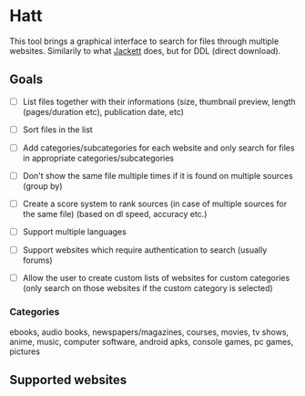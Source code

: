 # Hatt

This tool brings a graphical interface to search for files through multiple websites. Similarily to what [Jackett](https://github.com/Jackett/Jackett) does, but for DDL (direct download).

## Goals

- [ ] List files together with their informations (size, thumbnail preview, length (pages/duration etc), publication date, etc)

- [ ] Sort files in the list

- [ ] Add categories/subcategories for each website and only search for files in appropriate categories/subcategories

- [ ] Don't show the same file multiple times if it is found on multiple sources (group by)

- [ ] Create a score system to rank sources (in case of multiple sources for the same file) (based on dl speed, accuracy etc.)

- [ ] Support multiple languages

- [ ] Support websites which require authentication to search (usually forums)

- [ ] Allow the user to create custom lists of websites for custom categories (only search on those websites if the custom category is selected)

### Categories

ebooks, audio books, newspapers/magazines, courses, movies, tv shows, anime, music, computer software, android apks, console games, pc games, pictures

## Supported websites
